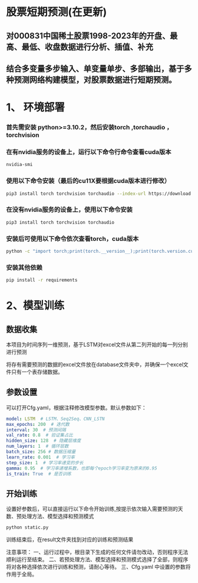 # 股票短期预测(在更新)

## 对000831中国稀土股票1998-2023年的开盘、最高、最低、收盘数据进行分析、插值、补充

## 结合多变量多步输入、单变量单步、多部输出，基于多种预测网络构建模型，对股票数据进行短期预测。

## 

# 1、 环境部署

### 首先需安装 python>=3.10.2，然后安装torch ,torchaudio ，torchvision

### 在有nvidia服务的设备上，运行以下命令行命令查看cuda版本

```bash
nvidia-smi
```

### 使用以下命令安装（最后的cu11X要根据cuda版本进行修改）

```bash
pip3 install torch torchvision torchaudio --index-url https://download.pytorch.org/whl/cu118
```

### 在没有nvidia服务的设备上，使用以下命令安装

```bash
pip3 install torch torchvision torchaudio
```

### 安装后可使用以下命令依次查看torch，cuda版本

```bash
python -c "import torch;print(torch.__version__);print(torch.version.cuda)"
```

### 安装其他依赖

```bash
pip install -r requirements
```



# 2、模型训练

## 数据收集

本项目为时间序列一维预测，基于LSTM对excel文件从第二列开始的每一列分别进行预测

将存有需要预测的数据的excel文件放在database文件夹中，并确保一个excel文件只有一个表存储数据。

## 参数设置

可以打开Cfg.yaml，根据注释修改模型参数。默认参数如下：

```yaml
model: LSTM  # LSTM、Seq2Seq、CNN_LSTN
max_epochs: 200  # 迭代数
interval: 30  # 预测间隔
val_rate: 0.8  # 验证集占比
hidden_size: 128  # 隐藏层维度
num_layers: 1  # 循环层数
batch_size: 256 # 数据压缩量
learn_rate: 0.001  # 学习率
step_size: 1  # 学习率递变的步长
gamma: 0.95  # 学习率递增系数，也即每个epoch学习率变为原来的0.95
is_train: True  # 是否训练
```

## 开始训练

设置好参数后，可以直接运行以下命令开始训练,按提示依次输入需要预测的天数、预处理方法、模型选择和预测模式

```bash
python static.py
```

训练结束后，在result文件夹找到对应的训练和预测结果





注意事项：
一、运行过程中，根目录下生成的任何文件请勿改动，否则程序无法顺利运行至结束。
二、若预处理方法、模型选择和预测模式选择了全部，则程序将对各种选择依次进行训练和预测，请耐心等待。
三、Cfg.yaml 中设置的参数将作用于全局。


